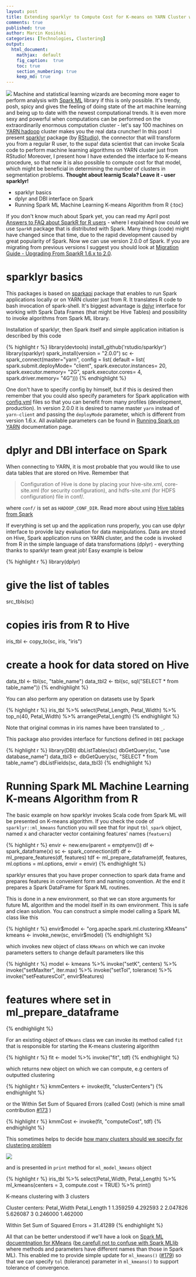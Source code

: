 ```yaml
---
layout: post
title: Extending sparklyr to Compute Cost for K-means on YARN Cluster with Spark ML Library
comments: true
published: true
author: Marcin Kosiński
categories: [Technologies, Clustering]
output:
  html_document:
    mathjax:  default
    fig_caption:  true
    toc: true
    section_numbering: true
    keep_md: true
---
```


<img src="/images/fulls/sparklyr.png" class="fit image"> Machine and statistical learning wizards are becoming more eager to perform analysis with [Spark ML](https://spark.apache.org/docs/2.0.0/ml-clustering.html) library if this is only possible. It's trendy, posh, spicy and gives the feeling of doing state of the art machine learning and being up to date with the newest computational trends. It is even more sexy and powerful when computations can be performed on the extraordinarily enormous computation cluster - let's say 100 machines on [YARN hadoop](https://hadoop.apache.org/docs/r2.7.2/hadoop-yarn/hadoop-yarn-site/YARN.html) cluster makes you the real data cruncher! In this post I present [sparklyr](http://spark.rstudio.com/) package (by [RStudio](github.com/rstudio/sparklyr)), the connector that will transform you from a regular R user, to the supa! data scientist that can invoke Scala code to perform machine learning algorithms on YARN cluster just from RStudio! Moreover, I present how I have extended the interface to K-means procedure, so that now it is also possible to compute cost for that model, which might be beneficial in determining the number of clusters in segmentation problems. **Thought about learnig Scala? Leave it - user sparklyr!**

* sparklyr basics
* dplyr and DBI interface on Spark
* Running Spark ML Machine Learning K-means Algorithm from R
{:toc}



If you don't know much about Spark yet, you can read my April post [Answers to FAQ about SparkR for R users](http://r-addict.com/2016/04/06/FAQ-SparkR.html) - where I explained how could we use `SparkR` package that is distributed with Spark. Many things (code) might have changed since that time, due to the rapid development caused by great popularity of Spark. Now we can use version 2.0.0 of Spark. If you are migrating from previous versions I suggest you should look at [Migration Guide - Upgrading From SparkR 1.6.x to 2.0](http://spark.apache.org/docs/latest/sparkr.html#migration-guide). 

# sparklyr basics

This packages is based on [sparkapi](http://github.com/rstudio/sparkapi/) package that enables to run Spark applications locally or on YARN cluster just from R. It translates R code to bash invocation of spark-shell. It's biggest advantage is [dplyr](https://cran.rstudio.com/web/packages/dplyr/vignettes/introduction.html) interface for working with Spark Data Frames (that might be Hive Tables) and possibility to invoke algorithms from Spark ML library. 

Installation of sparklyr, then Spark itself and simple application initiation is described by this code


{% highlight r %}
library(devtools)
install_github('rstudio/sparklyr')
library(sparklyr)
spark_install(version = "2.0.0")
sc <- 
spark_connect(master="yarn",
   config = list(
     default = list(
       spark.submit.deployMode= "client",
       spark.executor.instances= 20, 
       spark.executor.memory= "2G",
       spark.executor.cores= 4,
       spark.driver.memory= "4G")))
{% endhighlight %}

One don't have to specify config by himself, but if this is desired then remember that you could also specify parameters for Spark application with [config.yml](http://spark.rstudio.com/deployment.html#configuration) files so that you can benefit from many profiles (development, production). In version 2.0.0 it is desired to name master `yarn` instead of `yarn-client` and passing the `deployMode` parameter, which is different from version 1.6.x. All available parameters can be found in [Running Spark on YARN](http://spark.apache.org/docs/latest/running-on-yarn.html) documentation page. 

# dplyr and DBI interface on Spark

When connecting to YARN, it is most probable that you would like to use data tables that are stored on Hive. Remember that

> Configuration of Hive is done by placing your hive-site.xml, core-site.xml (for security configuration), and hdfs-site.xml (for HDFS configuration) file in conf/.

where `conf/` is set as `HADOOP_CONF_DIR`. Read more about using [Hive tables from Spark](http://spark.apache.org/docs/latest/sql-programming-guide.html#hive-tables)

If everything is set up and the application runs properly, you can use dplyr interface to provide lazy evaluation for data manipulations. Data are stored on Hive, Spark application runs on YARN cluster, and the code is invoked from R in the simple language of data transformations (dplyr) - everything thanks to sparklyr team great job! Easy example is below


{% highlight r %}
library(dplyr)
# give the list of tables
src_tbls(sc) 
# copies iris from R to Hive
iris_tbl <- copy_to(sc, iris, "iris") 
# create a hook for data stored on Hive
data_tbl <- tbl(sc, "table_name") 
data_tbl2 <- tbl(sc, sql("SELECT * from table_name"))
{% endhighlight %}

You can also perform any operation on datasets use by Spark


{% highlight r %}
iris_tbl %>%
   select(Petal_Length, Petal_Width) %>%
   top_n(40, Petal_Width) %>%
   arrange(Petal_Length)
{% endhighlight %}

Note that original commas in iris names have been translated to `_`.


This package also provides interface for functions defined in `DBI` package


{% highlight r %}
library(DBI)
dbListTables(sc)
dbGetQuery(sc, "use database_name")
data_tbl3 <- dbGetQuery(sc, "SELECT * from table_name")
dbListFields(sc, data_tbl3)
{% endhighlight %}

# Running Spark ML Machine Learning K-means Algorithm from R

The basic example on how sparklyr invokes Scala code from Spark ML will be presented on K-means algorithm.
If you check the code of `sparklyr::ml_kmeans` function you will see that for input `tbl_spark` object, named x and character vector containing features' names (`featuers`)


{% highlight r %}
envir <- new.env(parent = emptyenv())
df <- spark_dataframe(x)
sc <- spark_connection(df)
df <- ml_prepare_features(df, features)
tdf <- ml_prepare_dataframe(df, features, ml.options = ml.options, envir = envir)
{% endhighlight %}

sparklyr ensures that you have proper connection to spark data frame and prepares features in convenient form and naming convention. At the end it prepares a Spark DataFrame for Spark ML routines.

This is done in a new environment, so that we can store arguments for future ML algorithm and the model itself in its own environment. This is safe and clean solution. You can construct a simple model calling a Spark ML class like this


{% highlight r %}
envir$model <- "org.apache.spark.ml.clustering.KMeans"
kmeans <- invoke_new(sc, envir$model)
{% endhighlight %}

which invokes new object of class `KMeans` on which we can invoke parameters setters to change default parameters like this



{% highlight r %}
model <- kmeans %>%
    invoke("setK", centers) %>%
    invoke("setMaxIter", iter.max) %>%
    invoke("setTol", tolerance) %>%
    invoke("setFeaturesCol", envir$features)
# features where set in ml_prepare_dataframe
{% endhighlight %}

For an existing object of `KMeans` class we can invoke its method called `fit` that is responsible for starting the K-means clustering algorithm 


{% highlight r %}
fit <- model %>%
invoke("fit", tdf)
{% endhighlight %}

which returns new object on which we can compute, e.g centers of outputted clustering


{% highlight r %}
kmmCenters <- invoke(fit, "clusterCenters")
{% endhighlight %}

or the Within Set Sum of Squared Errors (called Cost) (which is mine small contribution [#173](https://github.com/rstudio/sparklyr/pull/173) )


{% highlight r %}
kmmCost <- invoke(fit, "computeCost", tdf)
{% endhighlight %}

This sometimes helps to decide [how many clusters should we specify for clustering problem](http://stackoverflow.com/a/15376462/3857701)

<img src="/images/fulls/kmeans.png" class="fit image">

and is presented in `print` method for `ml_model_kmeans` object


{% highlight r %}
iris_tbl %>%
   select(Petal_Width, Petal_Length) %>%
   ml_kmeans(centers = 3, compute.cost = TRUE) %>%
   print()

K-means clustering with 3 clusters

Cluster centers:
  Petal_Width Petal_Length
1    1.359259     4.292593
2    2.047826     5.626087
3    0.246000     1.462000

Within Set Sum of Squared Errors =  31.41289
{% endhighlight %}

All that can be better understood if we'll have a look on [Spark ML docuemtnation for KMeans](https://spark.apache.org/docs/latest/api/scala/index.html#org.apache.spark.ml.clustering.KMeans) ([be carefull not to confuse with Spark MLlib](https://github.com/rstudio/sparklyr/issues/178#issuecomment-240472368) where methods and parameters have different names than those in Spark ML). This enabled me to provide simple update for `ml_kmeans()` ([#179](https://github.com/rstudio/sparklyr/pull/179)) so that we can specify `tol` (tolerance) parameter in `ml_kmeans()` to support tolerance of convergence.
